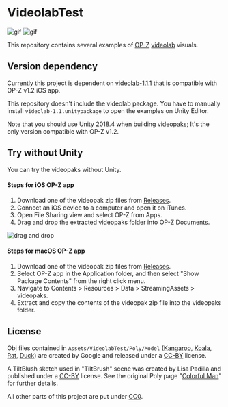 VideolabTest
============

![gif](https://i.imgur.com/CNAe3Uk.gif)
![gif](https://i.imgur.com/2PNr9Vt.gif)

This repository contains several examples of [OP-Z] [videolab] visuals.

[OP-Z]: https://www.teenageengineering.com/products/op-z
[videolab]: https://github.com/teenageengineering/videolab

Version dependency
------------------

Currently this project is dependent on [videolab-1.1.1] that is compatible with
OP-Z v1.2 iOS app.

This repository doesn't include the videolab package. You have to manually
install `videolab-1.1.unitypackage` to open the examples on Unity Editor.

Note that you should use Unity 2018.4 when building videopaks; It's the only
version compatible with OP-Z v1.2.

[videolab-1.1.1]:
  https://github.com/teenageengineering/videolab/releases/tag/v1.1.1

Try without Unity
-----------------

You can try the videopaks without Unity.

#### Steps for iOS OP-Z app

1. Download one of the videopak zip files from [Releases].
2. Connect an iOS device to a computer and open it on iTunes.
3. Open File Sharing view and select OP-Z from Apps.
4. Drag and drop the extracted videopaks folder into OP-Z Documents.

![drag and drop](https://i.imgur.com/Rk5IvFq.png)

[Releases]: https://github.com/keijiro/VideolabTest/releases

#### Steps for macOS OP-Z app

1. Download one of the videopak zip files from [Releases].
2. Select OP-Z app in the Application folder, and then select "Show Package
   Contents" from the right click menu.
3. Navigate to Contents > Resources > Data > StreamingAssets > videopaks.
4. Extract and copy the contents of the videopak zip file into the
   videopaks folder.

License
-------

Obj files contained in `Assets/VideolabTest/Poly/Model` ([Kangaroo], [Koala],
[Rat], [Duck]) are created by Google and released under a [CC-BY] license.

[Kangaroo]: https://poly.google.com/view/3yiIERrKNQr
[Koala]: https://poly.google.com/view/9x4UY7n27nI
[Rat]: https://poly.google.com/view/9h_k4Jkm3Le
[Duck]: https://poly.google.com/view/frSLi6b6Vid
[CC-BY]: https://creativecommons.org/licenses/by/3.0/

A TiltBlush sketch used in "TiltBrush" scene was created by Lisa Padilla and
published under a [CC-BY] license. See the original Poly page "[Colorful Man]"
for further details.

[Colorful Man]: https://poly.google.com/view/2s0cpvWShgk

All other parts of this project are put under [CC0].

[CC0]: https://creativecommons.org/share-your-work/public-domain/cc0/
